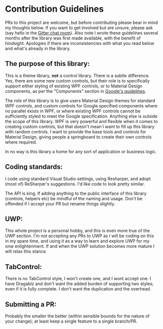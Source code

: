 # Contribution Guidelines

PRs to this project are welcome, but before contributing please bear in mind my thoughts below. If you want to get involved but are unsure, please ask (say hello in the [Gitter chat room](http://gitter.im/ButchersBoy/MaterialDesignInXamlToolkit)).  Also note I wrote these guidelines several months after the library was first made available, with the benefit of hindsight.  Apologies if there are inconsistencies with what you read below and what's already in the library.

## The purpose of this library:

This is a theme library, **not** a control library.  There is a subtle difference.  Yes, there are some new custom controls, but their role is to specifically support either styling of existing WPF controls, or to Material Design components, as per the "Components" section in [Google's guidelines](https://www.google.com/design/spec/material-design/introduction.html).

The role of this library is to give users Material Design themes for standard WPF controls, and custom controls for Google specified components where no parallel exists in WPF, or where existing WPF controls cannot be sufficiently styled to meet the Google specification.  Anything else is outside the scope of this library. WPF is very powerful and flexible when it comes to creating custom controls, but that doesn't mean I want to fill up this library with random controls.  I want to provide the base tools and controls for Material Design, giving people a springboard to create their own controls where required.

In no way is this library a home for any sort of application or business logic.

## Coding standards:

I code using standard Visual Studio settings, using Resharper, and adopt (most of) ReSharper's suggestions.  I'd like code to look pretty similar.

The API is king. If adding anything to the public interface of this library (controls, helpers etc) be mindful of the naming and usage.  Don't be offended if I accept your PR but rename things slightly.

## UWP:

This whole project is a personal hobby, and this is even more true of the UWP section.  I'm not accepting any PRs to UWP as I will be coding on this in my spare time, and using it as a way to learn and explore UWP for my onw enlightenment.  If and when the UWP solution becomes more mature I will relax this stance.

## TabControl:

There is no TabControl style, I won't create one, and I wont accept one.  I have Dragablz and don't want the added burden of supporting two styles; even if it is fully complete.  I don't want the duplication and the overhead.  

## Submitting a PR:

Probably the smaller the better (within sensible bounds for the nature of your change); at least keep a single feature to a single branch/PR.
